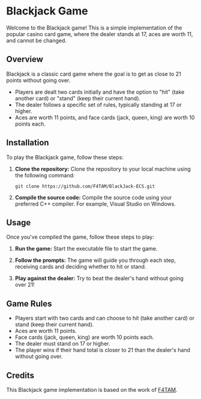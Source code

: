 # Blackjack Game

Welcome to the Blackjack game! This is a simple implementation of the popular casino card game, where the dealer stands at 17, aces are worth 11, and cannot be changed.

## Overview

Blackjack is a classic card game where the goal is to get as close to 21 points without going over. 

- Players are dealt two cards initially and have the option to "hit" (take another card) or "stand" (keep their current hand).
- The dealer follows a specific set of rules, typically standing at 17 or higher. 
- Aces are worth 11 points, and face cards (jack, queen, king) are worth 10 points each.

## Installation

To play the Blackjack game, follow these steps:

1. **Clone the repository:** Clone the repository to your local machine using the following command:
    ```
    git clone https://github.com/F4TAM/BlackJack-ECS.git
    ```

2. **Compile the source code:** Compile the source code using your preferred C++ compiler. For example, Visual Studio on Windows.

## Usage

Once you've compiled the game, follow these steps to play:

1. **Run the game:** Start the executable file to start the game.

2. **Follow the prompts:** The game will guide you through each step, receiving cards and deciding whether to hit or stand.

3. **Play against the dealer:** Try to beat the dealer's hand without going over 21!

## Game Rules

- Players start with two cards and can choose to hit (take another card) or stand (keep their current hand).
- Aces are worth 11 points.
- Face cards (jack, queen, king) are worth 10 points each.
- The dealer must stand on 17 or higher.
- The player wins if their hand total is closer to 21 than the dealer's hand without going over.

## Credits

This Blackjack game implementation is based on the work of [F4TAM](https://github.com/F4TAM). 

